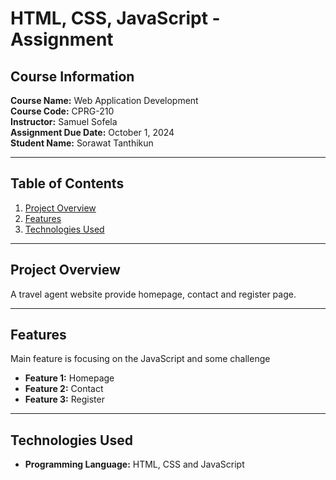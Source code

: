 # HTML, CSS, JavaScript - Assignment

## Course Information

**Course Name:** Web Application Development  
**Course Code:** CPRG-210  
**Instructor:** Samuel Sofela  
**Assignment Due Date:** October 1, 2024  
**Student Name:** Sorawat Tanthikun

---

## Table of Contents

1. [Project Overview](#project-overview)
2. [Features](#features)
3. [Technologies Used](#technologies-used)

---

## Project Overview

A travel agent website provide homepage, contact and register page.

---

## Features

Main feature is focusing on the JavaScript and some challenge

- **Feature 1:** Homepage
- **Feature 2:** Contact
- **Feature 3:** Register

---

## Technologies Used

- **Programming Language:** HTML, CSS and JavaScript
